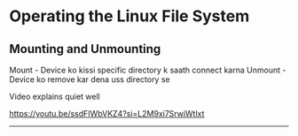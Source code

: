 # Operating the Linux File System

## Mounting and Unmounting 

Mount - Device ko kissi specific directory k saath connect karna
Unmount - Device ko remove kar dena uss directory se 

Video explains quiet well

https://youtu.be/ssdFIWbVKZ4?si=L2M9xi7SrwiWtlxt


---

